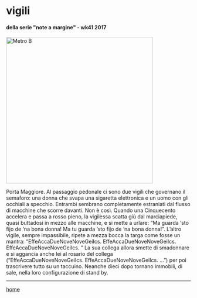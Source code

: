 # vigili  

#### della serie "note a margine" - wk41 2017  

<img src="https://drive.google.com/uc?id=1a6aX2k40dD6S2Dl4AKaa6JCZ-i0yrrrj" alt="Metro B" width="400">  
<!--- /interarete133.png  --->  

Porta Maggiore. Al passaggio pedonale ci sono due vigili che governano il semaforo: una donna che svapa una sigaretta elettronica e un uomo con gli occhiali a specchio. Entrambi sembrano completamente estraniati dal flusso di macchine che scorre davanti. Non è così. Quando una Cinquecento accelera e passa a rosso pieno, la vigilessa scatta giù dal marciapiede, quasi buttadosi in mezzo alle macchine, e si mette a urlare: “Ma guarda ‘sto fijo de ‘na bona donna! Ma tu guarda ‘sto fijo de ‘na bona donna!”. L’altro vigile, sempre impassibile, ripete a mezza bocca la targa come fosse un mantra: “EffeAccaDueNoveNoveGeiIcs. EffeAccaDueNoveNoveGeiIcs. EffeAccaDueNoveNoveGeiIcs. ” La sua collega allora smette di smadonnare e si aggancia anche lei al rosario del collega (“EffeAccaDueNoveNoveGeiIcs. EffeAccaDueNoveNoveGeiIcs. …”) per poi  trascrivere tutto su un taccuino. Neanche dieci dopo tornano immobili, di sale, nella loro configurazione di stand by.  

---
[home](/interarete.md) 

